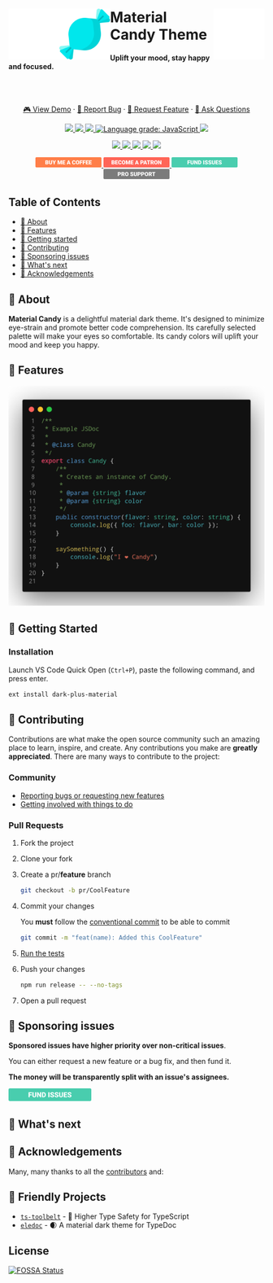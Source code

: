 <div>
  <img align="left"src="https://raw.githubusercontent.com/millsp/material-candy/master/.github/blank.png" width="100">
  <img align="right"src="https://raw.githubusercontent.com/millsp/material-candy/master/.github/blank.png" width="100">
  <a href="https://github.com/millsp/material-candy">
    <img align="left" alt="logo" title="material-candy" src="https://raw.githubusercontent.com/millsp/material-candy/master/assets/icon.svg" width="100" alt="Logo">
  </a>
  <h1 align="left">Material Candy Theme</h1>
  <h4 align="left">Uplift your mood, stay happy and focused.</h4>
</div>
<br>
<br>
<p align="center">
  <a href="#demo">🎮 View Demo</a>
  ·
  <a href="https://github.com/millsp/material-candy/issues/new?template=---bug-report.md" alt="Bug Report">🐞 Report Bug</a>
  ·
  <a href="https://github.com/millsp/material-candy/issues/new?template=---feature-request.md" alt="Request Feature">🍩 Request Feature</a>
  ·
  <a href="https://github.com/millsp/material-candy/issues/new?template=---question.md" alt="Ask Questions">🤔 Ask Questions</a>
</p>

<p align="center">
  <a href="https://www.npmjs.com/package/material-candy" >
    <img src="https://img.shields.io/npm/v/material-candy.svg">
  </a>
  <a href="https://travis-ci.org/millsp/material-candy" >
    <img src="https://img.shields.io/travis/millsp/material-candy.svg">
  </a>
  <a href="#">
    <img src="https://img.shields.io/npm/dm/material-candy.svg">
  </a>
  <a href="https://lgtm.com/projects/g/millsp/material-candy/context:javascript">
    <img alt="Language grade: JavaScript" src="https://img.shields.io/lgtm/grade/javascript/g/millsp/material-candy.svg?logo=lgtm&logoWidth=-2"/>
  </a>
  <a href="#">
    <img src="http://isitmaintained.com/badge/resolution/millsp/material-candy.svg"/>
  </a>
</p>
<p align="center">
  <a href="https://gitter.im/material-candy/community?utm_source=share-link&utm_medium=link&utm_campaign=share-link" >
    <img src="https://img.shields.io/gitter/room/material-candy/community.svg">
  </a>
  <a href="http://makeapullrequest.com" >
    <img src="https://img.shields.io/badge/PRs-welcome-brightgreen.svg">
  </a>
  <a href="https://conventionalcommits.org" >
    <img src="https://img.shields.io/badge/Conventional%20Commits-1.0.0-green.svg">
  </a>
  <a href="https://github.com/millsp/material-candy/blob/master/CODE_OF_CONDUCT.md" >
    <img src="https://img.shields.io/badge/CoC-Contributor%20Covenant-green.svg">
  </a>
  <a href="#">
    <img src="https://img.shields.io/npm/l/material-candy.svg">
  </a>
</p>

<p align="center">
  <a href="https://www.buymeacoffee.com/millsp" >
    <img src="https://raw.githubusercontent.com/millsp/material-candy/master/.github/donate.svg" height="20px" alt="Donate">
  </a>
  <a href="https://patreon.com/pirix" >
    <img src="https://raw.githubusercontent.com/millsp/material-candy/master/.github/patreon.svg" height="20px" alt="Support Me">
  </a>
  <a href="https://issuehunt.io/r/millsp/material-candy" >
    <img src="https://raw.githubusercontent.com/millsp/material-candy/master/.github/issuehunt.svg" height="20px" alt="Fund an Issue">
  </a>
  <a href="https://tidelift.com/subscription/pkg/npm-material-candy?utm_source=npm-material-candy&utm_medium=referral&utm_campaign=readme" >
    <img src="https://raw.githubusercontent.com/millsp/material-candy/master/.github/tidelift.svg" height="20px" alt="Join Tidelift">
  </a>
</p>

## Table of Contents

* [📜 About](#-about)
* [🍩 Features](#-features)
* [🏁 Getting started](#-getting-started)
* [🎁 Contributing](#-contributing)
* [👏 Sponsoring issues](#-sponsoring-issues)
* [🔮 What's next](#-whats-next)
* [🙏 Acknowledgements](#-acknowledgements)

## 📜 About

**Material Candy** is a delightful material dark theme. It's designed to
minimize eye-strain and promote better code comprehension. Its carefully
selected palette will make your eyes so comfortable. Its candy colors will
uplift your mood and keep you happy.

## 🍩 Features

<p align="center">
  <img src="https://raw.githubusercontent.com/millsp/material-candy/master/screenshots/typescript.png" id="demo" width="750px">
<p align="center">

## 🏁 Getting Started

### Installation

Launch VS Code Quick Open (`Ctrl+P`), paste the following command, and press enter.

```bash
ext install dark-plus-material
```

## 🎁 Contributing

Contributions are what make the open source community such an amazing place to learn, inspire, and create. Any contributions you make are **greatly appreciated**. There are many ways to contribute to the project:

### Community

* [Reporting bugs or requesting new features](https://github.com/millsp/material-candy/issues/new/choose)
* [Getting involved with things to do](#-whats-next)

### Pull Requests

1. Fork the project

2. Clone your fork

3. Create a pr/**feature** branch

   ```sh
   git checkout -b pr/CoolFeature
   ```
   
4. Commit your changes

   You **must** follow the [conventional commit](https://conventionalcommits.org) to be able to commit
   ```sh
   git commit -m "feat(name): Added this CoolFeature"
   ```

5. [Run the tests](#-running-tests)

6. Push your changes

   ```sh
   npm run release -- --no-tags
   ```

7. Open a pull request

## 👏 Sponsoring issues

**Sponsored issues have higher priority over non-critical issues**.

You can either request a new feature or a bug fix, and then fund it.

**The money will be transparently split with an issue's assignees.**

<a href="https://issuehunt.io/r/millsp/material-candy" >
  <img src="https://raw.githubusercontent.com/millsp/material-candy/master/.github/issuehunt.svg" height="25px">
</a>
<br>

## 🔮 What's next

## 🙏 Acknowledgements

Many, many thanks to all the [contributors](https://github.com/millsp/material-candy/graphs/contributors) and:

## 💟 Friendly Projects

* [`ts-toolbelt`](https://github.com/millsp/ts-toolbelt) - 👷 Higher Type Safety for TypeScript
* [`eledoc`](https://github.com/millsp/eledoc) - 🌒 A material dark theme for TypeDoc 

## License

[![FOSSA Status](https://app.fossa.com/api/projects/git%2Bgithub.com%2Fpirix-gh%2Fmaterial-candy.svg?type=large)](https://app.fossa.com/projects/git%2Bgithub.com%2Fpirix-gh%2Fmaterial-candy?ref=badge_large)